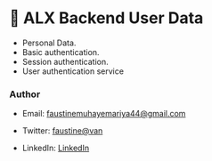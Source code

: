 # 📖 ALX Backend User Data
- Personal Data.
- Basic authentication.
- Session authentication.
- User authentication service

### Author
- Email: [faustinemuhayemariya44@gmail.com]()

- Twitter: [faustine@van](https://towardsdatascience.com/javascript-es6-iterables-and-iterators-de18b54f4d4)

- LinkedIn: [LinkedIn](https://www.w3schools.com/js/js_es6.asp)
